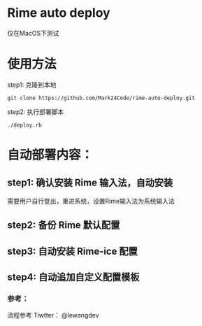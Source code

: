 # Rime auto deploy

仅在MacOS下测试

# 使用方法

step1: 克隆到本地

`git clone https://github.com/Mark24Code/rime-auto-deploy.git`

step2: 执行部署脚本

`./deploy.rb`

# 自动部署内容：

## step1: 确认安装 Rime 输入法，自动安装

需要用户自行登出，重进系统，设置Rime输入法为系统输入法

## step2: 备份 Rime 默认配置

## step3: 自动安装 Rime-ice 配置

## step4: 自动追加自定义配置模板


### 参考：

流程参考 Tiwtter： @lewangdev

